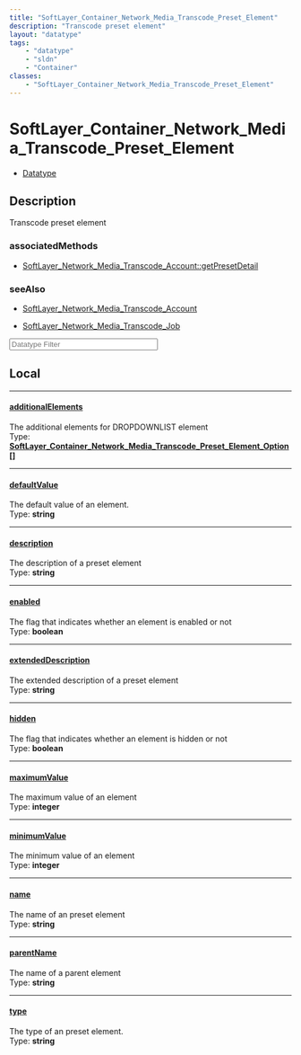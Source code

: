 ```yaml
---
title: "SoftLayer_Container_Network_Media_Transcode_Preset_Element"
description: "Transcode preset element"
layout: "datatype"
tags:
    - "datatype"
    - "sldn"
    - "Container"
classes:
    - "SoftLayer_Container_Network_Media_Transcode_Preset_Element"
---
```


# SoftLayer_Container_Network_Media_Transcode_Preset_Element
<div id='service-datatype'>
    <ul id='sldn-reference-tabs'>
        <li id='datatype'> <a href='/reference/datatypes/SoftLayer_Container_Network_Media_Transcode_Preset_Element' >Datatype</a></li>
    </ul>
</div>

## Description 


Transcode preset element 


### associatedMethods

*  [SoftLayer_Network_Media_Transcode_Account::getPresetDetail](/reference/services/SoftLayer_Network_Media_Transcode_Account/getPresetDetail )



### seeAlso

* [SoftLayer_Network_Media_Transcode_Account](/reference/services/SoftLayer_Network_Media_Transcode_Account )


* [SoftLayer_Network_Media_Transcode_Job](/reference/services/SoftLayer_Network_Media_Transcode_Job )




<!-- Filer BEGIN -->
<div class="view-filters">
        <div class="clearfix">
            <div class="search-input-box">
                <input placeholder="Datatype Filter" onkeyup="titleSearch(inputId='prop-input', divId='properties', elementClass='prop-row')" 
                    type="text" id="prop-input" value="" size="30" maxlength="128" class="form-text">
            </div>
        </div>
</div>
<!-- Filer END -->

<div id="properties" class="content">
<div id="localProperties" class="prop-content" >

## Local
<div class="prop-row">

-----
[additionalElements]: #additionalelements
#### [additionalElements]
The additional elements for DROPDOWNLIST element  
<span class="type-label">Type: </span>**<a href='/reference/datatypes/SoftLayer_Container_Network_Media_Transcode_Preset_Element_Option'>SoftLayer_Container_Network_Media_Transcode_Preset_Element_Option[] </a>**  



</div>
<div class="prop-row">

-----
[defaultValue]: #defaultvalue
#### [defaultValue]
The default value of an element.  
<span class="type-label">Type: </span>**string**  



</div>
<div class="prop-row">

-----
[description]: #description
#### [description]
The description of a preset element  
<span class="type-label">Type: </span>**string**  



</div>
<div class="prop-row">

-----
[enabled]: #enabled
#### [enabled]
The flag that indicates whether an element is enabled or not  
<span class="type-label">Type: </span>**boolean**  



</div>
<div class="prop-row">

-----
[extendedDescription]: #extendeddescription
#### [extendedDescription]
The extended description of a preset element  
<span class="type-label">Type: </span>**string**  



</div>
<div class="prop-row">

-----
[hidden]: #hidden
#### [hidden]
The flag that indicates whether an element is hidden or not  
<span class="type-label">Type: </span>**boolean**  



</div>
<div class="prop-row">

-----
[maximumValue]: #maximumvalue
#### [maximumValue]
The maximum value of an element  
<span class="type-label">Type: </span>**integer**  



</div>
<div class="prop-row">

-----
[minimumValue]: #minimumvalue
#### [minimumValue]
The minimum value of an element  
<span class="type-label">Type: </span>**integer**  



</div>
<div class="prop-row">

-----
[name]: #name
#### [name]
The name of an preset element  
<span class="type-label">Type: </span>**string**  



</div>
<div class="prop-row">

-----
[parentName]: #parentname
#### [parentName]
The name of a parent element  
<span class="type-label">Type: </span>**string**  



</div>
<div class="prop-row">

-----
[type]: #type
#### [type]
The type of an preset element.  
<span class="type-label">Type: </span>**string**  



</div>
</div>
<!-- LOCAL PROPERTY END -->

</div>


